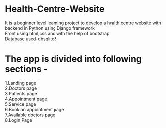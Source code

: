# Health-Centre-Website
It is a beginner level learning project to develop a health centre website with backend in Python using Django framework
<br>
Front using html,css and with the help of bootstrap
<br>
Database used-dbsqlite3

<h1>The app is divided into following sections -</h1>

1.Landing page
<br>
2.Doctors page
<br>
3.Patients page
<br>
4.Appointment page
<br>
5.Service page
<br>
6.Book an appointment page
<br>
7.Available doctors page
<br>
8.Login Page
